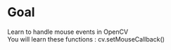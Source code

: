 # Goal   
Learn to handle mouse events in OpenCV     
You will learn these functions : cv.setMouseCallback()     

